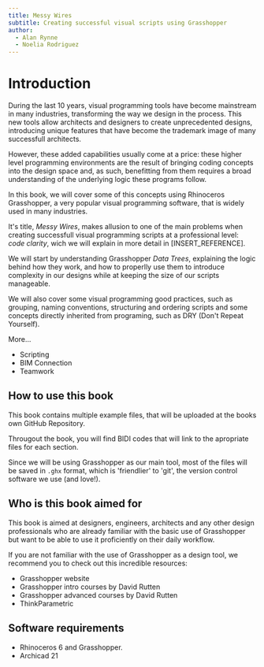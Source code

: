 ```yaml
---
title: Messy Wires
subtitle: Creating successful visual scripts using Grasshopper
author:
  - Alan Rynne
  - Noelia Rodriguez
---
```


# Introduction

<!-- Este capÃ­tulo lo veo mÃ¡s como un PROLOGO (como una combinaciÃ³n entre Stage of the art + Abstract)-->

During the last 10 years, visual programming tools have become mainstream in many industries, transforming the way we design in the process.
This new tools allow architects and designers to create unprecedented designs, introducing unique features that have become the trademark image of many successfull architects.

However, these added capabilities usually come at a price: these higher level programming environments are the result of bringing coding concepts into the design space and, as such, benefitting from them requires a broad understanding of the underlying logic these programs follow.

In this book, we will cover some of this concepts using Rhinoceros Grasshopper, a very popular visual programming software, that is widely used in many industries.

It's title, _Messy Wires_, makes allusion to one of the main problems when creating successfull visual programming scripts at a professional level: _code clarity_, wich we will explain in more detail in [INSERT_REFERENCE].

We will start by understanding Grasshopper _Data Trees_, explaining the logic behind how they work, and how to properlly use them to introduce complexity in our designs while at keeping the size of our scripts manageable.

We will also cover some visual programming good practices, such as grouping, naming conventions, structuring and ordering scripts and some concepts directly inherited from programing, such as DRY (Don't Repeat Yourself).

More...

- Scripting
- BIM Connection
- Teamwork

## How to use this book

This book contains multiple example files, that will be uploaded at the books own GitHub Repository.

Througout the book, you will find BIDI codes that will link to the apropriate files for each section.

Since we will be using Grasshopper as our main tool, most of the files will be saved in `.ghx` format, which is 'friendlier' to 'git', the version control software we use (and love!).

## Who is this book aimed for

This book is aimed at designers, engineers, architects and any other design professionals who are already familiar with the basic use of Grasshopper but want to be able to use it proficiently on their daily workflow.

If you are not familiar with the use of Grasshopper as a design tool, we recommend you to check out this incredible resources:

- Grasshopper website
- Grasshopper intro courses by David Rutten
- Grasshopper advanced courses by David Rutten
- ThinkParametric

## Software requirements

- Rhinoceros 6 and Grasshopper.
- Archicad 21

